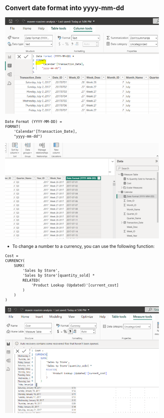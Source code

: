 ## Convert date format into yyyy-mm-dd

![format-date](/DAX_pictures/format-date.PNG "format date")

```
Date Format (YYYY-MM-DD) = 
FORMAT(
    'Calendar'[Transaction_Date],
    "yyyy-mm-dd")
```

![format-date-column](/DAX_pictures/date-format-column.PNG "date format column")


- To change a number to a currency, you can use the following function:


```
Cost = 
CURRENCY(
    SUMX(
        'Sales by Store',
        'Sales by Store'[quantity_sold] *
        RELATED(
            'Product Lookup (Updated)'[current_cost]
        )
    )
)
```

![currency-format](/DAX_pictures/currency-format.PNG "currency format")


